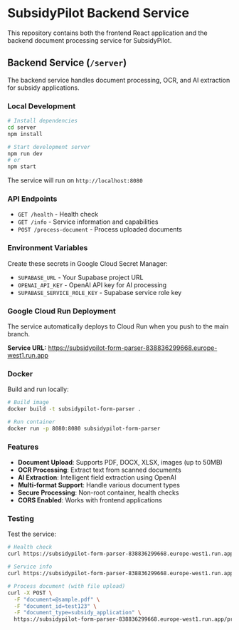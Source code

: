# SubsidyPilot Backend Service

This repository contains both the frontend React application and the backend document processing service for SubsidyPilot.

## Backend Service (`/server`)

The backend service handles document processing, OCR, and AI extraction for subsidy applications.

### Local Development

```bash
# Install dependencies
cd server
npm install

# Start development server
npm run dev
# or
npm start
```

The service will run on `http://localhost:8080`

### API Endpoints

- `GET /health` - Health check
- `GET /info` - Service information and capabilities
- `POST /process-document` - Process uploaded documents

### Environment Variables

Create these secrets in Google Cloud Secret Manager:

- `SUPABASE_URL` - Your Supabase project URL
- `OPENAI_API_KEY` - OpenAI API key for AI processing
- `SUPABASE_SERVICE_ROLE_KEY` - Supabase service role key

### Google Cloud Run Deployment

The service automatically deploys to Cloud Run when you push to the main branch.

**Service URL:** https://subsidypilot-form-parser-838836299668.europe-west1.run.app

### Docker

Build and run locally:

```bash
# Build image
docker build -t subsidypilot-form-parser .

# Run container
docker run -p 8080:8080 subsidypilot-form-parser
```

### Features

- **Document Upload**: Supports PDF, DOCX, XLSX, images (up to 50MB)
- **OCR Processing**: Extract text from scanned documents
- **AI Extraction**: Intelligent field extraction using OpenAI
- **Multi-format Support**: Handle various document types
- **Secure Processing**: Non-root container, health checks
- **CORS Enabled**: Works with frontend applications

### Testing

Test the service:

```bash
# Health check
curl https://subsidypilot-form-parser-838836299668.europe-west1.run.app/health

# Service info
curl https://subsidypilot-form-parser-838836299668.europe-west1.run.app/info

# Process document (with file upload)
curl -X POST \
  -F "document=@sample.pdf" \
  -F "document_id=test123" \
  -F "document_type=subsidy_application" \
  https://subsidypilot-form-parser-838836299668.europe-west1.run.app/process-document
```
